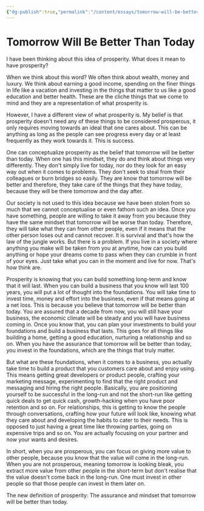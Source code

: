 ```yaml
---
{"dg-publish":true,"permalink":"/content/essays/tomorrow-will-be-better-than-today/","noteIcon":"2"}
---
```


# Tomorrow Will Be Better Than Today

I have been thinking about this idea of prosperity. What does it mean to have prosperity? 

When we think about this word? We often think about wealth, money and luxury. We think about earning a good income, spending on the finer things in life like a vacation and investing in the things that matter to us like a good education and better health. These are the cliche things that we come to mind and they are a representation of what prosperity is.

However, I have a different view of what prosperity is. My belief is that prosperity doesn't need any of these things to be considered prosperous, it only requires moving towards an ideal that one cares about. This can be anything as long as the people can see progress every day or at least frequently as they work towards it. This is success.

One can conceptualize prosperity as the belief that tomorrow will be better than today. When one has this mindset, they do and think about things very differently. They don't simply live for today, nor do they look for an easy way out when it comes to problems. They don't seek to steal from their colleagues or burn bridges so easily. They are know that tomorrow will be better and therefore, they take care of the things that they have today, because they will be there tomorrow and the day after. 

Our society is not used to this idea because we have been stolen from so much that we cannot conceptualise or even fathom such an idea. Once you have something, people are willing to take it away from you because they have the same mindset that tomorrow will be worse than today. Therefore, they will take what they can from other people, even if it means that the other person loses out and cannot recover. It is survival and that's how the law of the jungle works. But there is a problem. If you live in a society where anything you make will be taken from you at anytime, how can you build anything or hope your dreams come to pass when they can crumble in front of your eyes. Just take what you can in the moment and live for now. That's how think are.

Prosperity is knowing that you can build something long-term and know that it will last. When you can build a business that you know will last 100 years, you will put a lot of thought into the foundations. You will take time to invest time, money and effort into the business, even if that means going at a net loss. This is because you believe that tomorrow will be better than today. You are assured that a decade from now, you will still have your business, the economic climate will be steady and you will have business coming in. Once you know that, you can plan your investments to build your foundations and build a business that lasts. This goes for all things like building a home, getting a good education, nurturing a relationship and so on. When you have the assurance that tomorrow will be better than today, you invest in the foundations, which are the things that truly matter.

But what are these foundations, when it comes to a business, you actually take time to build a product that you customers care about and enjoy using. This means getting great developers or product people, crafting your marketing message, experimenting to find that the right product and messaging and hiring the right people. Basically, you are positioning yourself to be successful in the long-run and not the short-run like getting quick deals to get quick cash, growth-hacking when you have poor retention and so on. For relationships, this is getting to know the people through conversations, crafting how your future will look like, knowing what they care about and developing the habits to cater to their needs. This is opposed to just having a great time like throwing parties, going on expensive trips and so on. You are actually focusing on your partner and now your wants and desires.

In short, when you are prosperous, you can focus on giving more value to other people, because you know that the value will come in the long-run. When you are not prosperous, meaning tomorrow is looking bleak, you extract more value from other people in the short-term but don't realise that the value doesn't come back in the long-run. One must invest in other people so that those people can invest in them later on.

The new definition of prosperity: The assurance and mindset that tomorrow will be better than today.